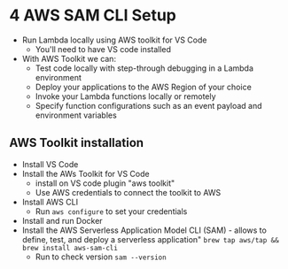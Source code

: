 # 4 AWS SAM CLI Setup

- Run Lambda locally using AWS toolkit for VS Code
  - You'll need to have VS code installed
- With AWS Toolkit we can:
  - Test code locally with step-through debugging in a Lambda environment
  - Deploy your applications to the AWS Region of your choice
  - Invoke your Lambda functions locally or remotely
  - Specify function configurations such as an event payload and environment variables

## AWS Toolkit installation

- Install VS Code
- Install the AWs Toolkit for VS Code
  - install on VS code plugin "aws toolkit"
  - Use AWS credentials to connect the toolkit to AWS
- Install AWS CLI
  - Run `aws configure` to set your credentials
- Install and run Docker
- Install the AWS Serverless Application Model CLI (SAM) - allows to define, test, and deploy a serverless application" `brew tap aws/tap && brew install aws-sam-cli`
  - Run to check version `sam --version`
